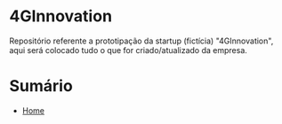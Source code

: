 # 4GInnovation
Repositório referente a prototipação da startup (fictícia) "4GInnovation", aqui será colocado tudo o que for criado/atualizado da empresa.

<h1>Sumário</h1>

- [Home](https://github.com/giovannasantt/4GInnovation/wiki/_new)
